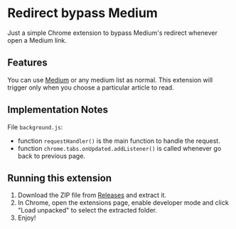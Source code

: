# Redirect bypass Medium

Just a simple Chrome extension to bypass Medium's redirect whenever open a Medium link.

## Features

You can use [Medium](https://medium.com/) or any medium list as normal. This extension will trigger only when you choose a particular article to read.

## Implementation Notes

File `background.js`:
- function `requestHandler()` is the main function to handle the request.
- function `chrome.tabs.onUpdated.addListener()` is called whenever go back to previous page.

## Running this extension

1. Download the ZIP file from [Releases](https://github.com/quanduongduc/redirect-bypass-medium/tags) and extract it.
2. In Chrome, open the extensions page, enable developer mode and click "Load unpacked" to select the extracted folder.
3. Enjoy!
